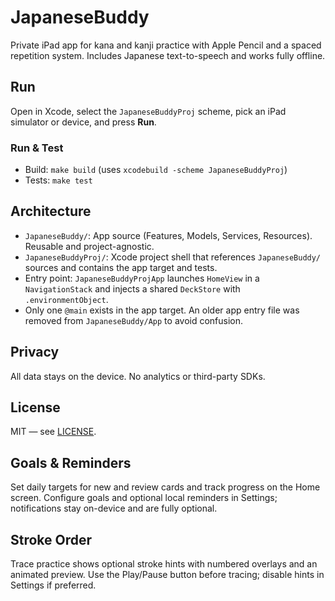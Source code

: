 # JapaneseBuddy

Private iPad app for kana and kanji practice with Apple Pencil and a spaced repetition system. Includes Japanese text-to-speech and works fully offline.

## Run
Open in Xcode, select the `JapaneseBuddyProj` scheme, pick an iPad simulator or device, and press **Run**.

### Run & Test
- Build: `make build` (uses `xcodebuild -scheme JapaneseBuddyProj`)
- Tests: `make test`

## Architecture
- `JapaneseBuddy/`: App source (Features, Models, Services, Resources). Reusable and project-agnostic.
- `JapaneseBuddyProj/`: Xcode project shell that references `JapaneseBuddy/` sources and contains the app target and tests.
- Entry point: `JapaneseBuddyProjApp` launches `HomeView` in a `NavigationStack` and injects a shared `DeckStore` with `.environmentObject`.
- Only one `@main` exists in the app target. An older app entry file was removed from `JapaneseBuddy/App` to avoid confusion.

## Privacy
All data stays on the device. No analytics or third-party SDKs.

## License
MIT — see [LICENSE](LICENSE).

## Goals & Reminders
Set daily targets for new and review cards and track progress on the Home screen. Configure goals and optional local reminders in Settings; notifications stay on-device and are fully optional.

## Stroke Order
Trace practice shows optional stroke hints with numbered overlays and an animated preview. Use the Play/Pause button before tracing; disable hints in Settings if preferred.
